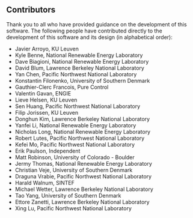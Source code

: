 ## Contributors

Thank you to all who have provided guidance on the development of this software.  The following people have contributed directly to the development of this software and its design (in alphabetical order):

- Javier Arroyo, KU Leuven
- Kyle Benne, National Renewable Energy Laboratory
- Dave Biagioni, National Renewable Energy Laboratory
- David Blum, Lawrence Berkeley National Laboratory
- Yan Chen, Pacific Northwest National Laboratory
- Konstantin Filonenko, University of Southern Denmark
- Gauthier-Clerc Francois, Pure Control
- Valentin Gavan, ENGIE
- Lieve Helsen, KU Leuven
- Sen Huang, Pacific Northwest National Laboratory
- Filip Jorissen, KU Leuven
- Donghun Kim, Lawrence Berkeley National Laboratory
- Yanfei Li, National Renewable Energy Laboratory
- Nicholas Long, National Renewable Energy Laboratory
- Robert Lutes, Pacific Northwest National Laboratory
- Kefei Mo, Pacific Northwest National Laboratory
- Erik Paulson, Independent
- Matt Robinson, University of Colorado - Boulder
- Jermy Thomas, National Renewable Energy Laboratory
- Christian Veje, University of Southern Denmark
- Draguna Vrabie, Pacific Northwest National Laboratory
- Harald Walnum, SINTEF
- Michael Wetter, Lawrence Berkeley National Laboratory
- Tao Yang, University of Southern Denmark
- Ettore Zanetti, Lawrence Berkeley National Laboratory
- Xing Lu, Pacific Northwest National Laboratory